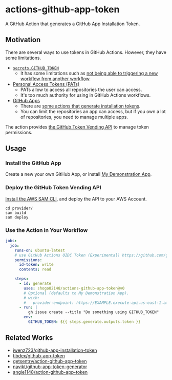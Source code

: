 # actions-github-app-token

A GitHub Action that generates a GitHub App Installation Token.

## Motivation

There are several ways to use tokens in GitHub Actions.
However, they have some limitations.

- [`secrets.GITHUB_TOKEN`](https://help.github.com/en/actions/configuring-and-managing-workflows/authenticating-with-the-github_token)
  - It has some limitations such as [not being able to triggering a new workflow from another workflow](https://github.community/t5/GitHub-Actions/Triggering-a-new-workflow-from-another-workflow/td-p/31676).
- [Personal Access Tokens (PATs)](https://docs.github.com/en/authentication/keeping-your-account-and-data-secure/creating-a-personal-access-token)
  - PATs allow to access all repositories the user can access.
  - It's too much authority for using in GitHub Actions workflows.
- [GitHub Apps](https://docs.github.com/en/developers/apps/getting-started-with-apps/about-apps)
  - There are [some actions that generate installation tokens](#related-works).
  - You can limit the repositories an app can access, but if you own a lot of repositories, you need to manage multiple apps.

The action provides [the GitHub Token Vending API](./provider) to manage token permissions.

## Usage

### Install the GitHub App

Create a new your own GitHub App, or install [My Demonstration App](https://github.com/apps/shogo82148-slim).

### Deploy the GitHub Token Vending API

[Install the AWS SAM CLI](https://docs.aws.amazon.com/serverless-application-model/latest/developerguide/serverless-sam-cli-install.html),
and deploy the API to your AWS Account.

```
cd provider/
sam build
sam deploy
```

### Use the Action in Your Workflow

```yaml
jobs:
  job:
    runs-on: ubuntu-latest
    # use GitHub Actions OIDC Token (Experimental) https://github.com/github/roadmap/issues/249
    permissions:
      id-token: write
      contents: read

    steps:
      - id: generate
        uses: shogo82148/actions-github-app-token@v0
        # Optional (defaults to My Demonstration App).
        # with:
        #   provider-endpoint: https://EXAMPLE.execute-api.us-east-1.amazonaws.com/
      - run: |
          gh issue create --title "Do something using GITHUB_TOKEN"
        env:
          GITHUB_TOKEN: ${{ steps.generate.outputs.token }}
```

## Related Works

- [jwenz723/github-app-installation-token](https://github.com/jwenz723/github-app-installation-token)
- [tibdex/github-app-token](https://github.com/tibdex/github-app-token)
- [getsentry/action-github-app-token](https://github.com/getsentry/action-github-app-token)
- [navikt/github-app-token-generator](https://github.com/navikt/github-app-token-generator)
- [angie1148/action-github-app-token](https://github.com/angie1148/action-github-app-token)
